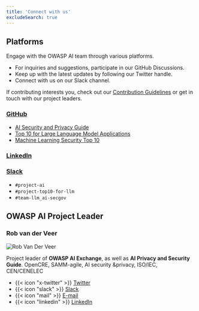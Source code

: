```yaml
---
title: 'Connect with us'
excludeSearch: true
---
```


## Platforms

Engage with the OWASP AI team through various platforms.

- For inquiries and suggestions, participate in our GitHub Discussions.
- Keep up with the latest updates by following our Twitter handle.
- Connect with us on our Slack channel.

If contributing interests you, check out our [Contribution Guidelines](/contribute) or get in touch with our project leaders.

### [GitHub](https://github.com/OWASP/)

- [AI Security and Privacy Guide](https://github.com/OWASP/www-project-ai-security-and-privacy-guide)
- [Top 10 for Large Language Model Applications](https://github.com/OWASP/www-project-top-10-for-large-language-model-applications)
- [Machine Learning Security Top 10](https://github.com/OWASP/www-project-machine-learning-security-top-10)

### [LinkedIn](https://www.linkedin.com/company/owasp-ai-exchange/ "OWASP AI Exchange LinkedIn")

### [Slack](https://owasp.slack.com/join/shared_invite/zt-g398htpy-AZ40HOM1WUOZguJKbblqkw#)

<!--- TODO: Add all relevant and public Slack channels -->

- `#project-ai`
- `#project-top10-for-llm`
- `#team-llm_ai-secgov`

## OWASP AI Project Leader

<!--- TODO: Do some design tweaks -->

### Rob van der Veer

<!-- TODO: Add image to the static image folder -->
![Rob Van Der Veer](https://ca.slack-edge.com/T04T40NHX-UF0TXT8VD-e526ce5bc7f0-72)

Project leader of **OWASP AI Exchange**, as well as **AI Privacy and Security Guide**.
OpenCRE, SAMM-agile, AI security &privacy, ISO/IEC, CEN/CENELEC

- {{< icon "x-twitter" >}} [Twitter](https://twitter.com/robvanderveer "Twitter")
- {{< icon "slack" >}} [Slack](https://owasp.slack.com/team/UF0TXT8VD "Slack")
- {{< icon "mail" >}} [E-mail](mailto:rob.vanderveer@owasp.org "E-mail")
- {{< icon "linkedin" >}} [LinkedIn](https://www.linkedin.com/in/robvanderveer "LinkedIn")
